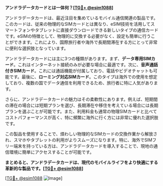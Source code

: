 **アンドラデータカードとは一体何？[[TG💪+ @esim1088](https://t.me/s/esim1088)]**

アンドラデータカードは、最近注目を集めているモバイル通信関連の製品です。このカードは、従来の物理的なSIMカードとは異なり、eSIM技術を活用してスマートフォンやタブレットに直接ダウンロードできる新しいタイプの通信カードです。eSIMの特徴として、物理的に交換する必要がなく、設定も簡単に行うことができます。これにより、国際旅行者や海外で長期間滞在する方にとって非常に便利な選択肢となっています。

アンドラデータカードには主に3つの種類があります。まず、**データ専用SIMカード**。これはインターネット接続のみが必要な場合に最適です。次に、**音声通話付きSIMカード**。これには通話機能が付属しており、電話やビデオチャットも可能です。最後に、**ローミング対応SIMカード**。このタイプは海外での使用を想定しており、複数の国でデータ通信を利用できるため、旅行者に特に人気があります。

さらに、アンドラデータカードの魅力はその柔軟性にあります。例えば、短期間の滞在の場合には短期プランを選び、長期滞在や移住を考えている場合には長期プランを選ぶことが可能です。また、利用料金も通常の物理SIMカードと比べてコストパフォーマンスが高く、特に頻繁に海外に行く方には非常に優れた選択肢です。

この製品を使用することで、煩わしい物理的なSIMカードの交換作業から解放され、スマホやタブレットの利用がよりスムーズになります。特に、海外でSIMフリー端末を持っている方は、アンドラデータカードを導入することで、現地の通信環境に簡単にアクセスすることが可能です。

**まとめると、アンドラデータカードは、現代のモバイルライフをより快適にする革新的な製品です。[[TG💪+ @esim1088](https://t.me/s/esim1088)]**

[[TG💪+ @esim1088](https://t.me/s/esim1088) ![Image](https://i.postimg.cc/Y0z9fWf4/image.png)]